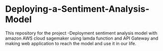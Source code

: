 # Deploying-a-Sentiment-Analysis-Model

This repository for the project -Deployment sentiment analysis model with amazon AWS cloud sagemaker using lamda function and API Gateway and
making web application to reach the model and use it in our life.
